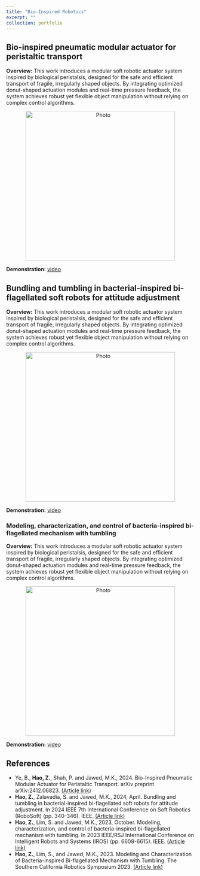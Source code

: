 ```yaml
---
title: "Bio-Inspired Robotics"
excerpt: ""
collection: portfolio
---
```


## Bio-inspired pneumatic modular actuator for peristaltic transport
**Overview:** This work introduces a modular soft robotic actuator system inspired by biological peristalsis, designed for the safe and efficient transport of fragile, irregularly shaped objects. By integrating optimized donut-shaped actuation modules and real-time pressure feedback, the system achieves robust yet flexible object manipulation without relying on complex control algorithms. 

<p align="center">
  <img src="https://zhuonanhao.github.io/Home/assets/portfolio/bioinspired_robotics/vid_robosoft.gif" alt="Photo" style="width:400px;"/>
  <br>
</p>

**Demonstration:** [video](https://zhuonanhao.github.io/Home/assets/portfolio/bioinspired_robotics/vid_robosoft.mp4) 

## Bundling and tumbling in bacterial-inspired bi-flagellated soft robots for attitude adjustment
**Overview:** This work introduces a modular soft robotic actuator system inspired by biological peristalsis, designed for the safe and efficient transport of fragile, irregularly shaped objects. By integrating optimized donut-shaped actuation modules and real-time pressure feedback, the system achieves robust yet flexible object manipulation without relying on complex control algorithms. 

<p align="center">
  <img src="https://zhuonanhao.github.io/Home/assets/portfolio/bioinspired_robotics/vid_robosoft.gif" alt="Photo" style="width:400px;"/>
  <br>
</p>

**Demonstration:** [video](https://zhuonanhao.github.io/Home/assets/portfolio/bioinspired_robotics/vid_robosoft.mp4) 

### Modeling, characterization, and control of bacteria-inspired bi-flagellated mechanism with tumbling
**Overview:** This work introduces a modular soft robotic actuator system inspired by biological peristalsis, designed for the safe and efficient transport of fragile, irregularly shaped objects. By integrating optimized donut-shaped actuation modules and real-time pressure feedback, the system achieves robust yet flexible object manipulation without relying on complex control algorithms. 

<p align="center">
  <img src="https://zhuonanhao.github.io/Home/assets/portfolio/bioinspired_robotics/vid_robosoft.gif" alt="Photo" style="width:400px;"/>
  <br>
</p>

**Demonstration:** [video](https://zhuonanhao.github.io/Home/assets/portfolio/bioinspired_robotics/vid_robosoft.mp4) 

## References

* Ye, B., **Hao, Z.**, Shah, P. and Jawed, M.K., 2024. Bio-Inspired Pneumatic Modular Actuator for Peristaltic Transport. arXiv preprint arXiv:2412.06823. [(Article link)](https://arxiv.org/abs/2412.06823)
* **Hao, Z.**, Zalavadia, S. and Jawed, M.K., 2024, April. Bundling and tumbling in bacterial-inspired bi-flagellated soft robots for attitude adjustment. In 2024 IEEE 7th International Conference on Soft Robotics (RoboSoft) (pp. 340-346). IEEE. [(Article link)](https://ieeexplore.ieee.org/abstract/document/10521926)
* **Hao, Z.**, Lim, S. and Jawed, M.K., 2023, October. Modeling, characterization, and control of bacteria-inspired bi-flagellated mechanism with tumbling. In 2023 IEEE/RSJ International Conference on Intelligent Robots and Systems (IROS) (pp. 6608-6615). IEEE. [(Article link)](https://ieeexplore.ieee.org/abstract/document/10341992)
* **Hao, Z.**, Lim, S., and Jawed, M.K., 2023. Modeling and Characterization of Bacteria-inspired Bi-flagellated Mechanism with Tumbling. The Southern California Robotics Symposium 2023. [(Article link)](https://bpb-us-e2.wpmucdn.com/sites.uci.edu/dist/2/5230/files/2023/09/SCR2023_Zhuonan-Zhuonan-Hao.pdf)

